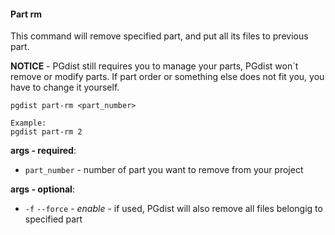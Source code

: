 #### Part rm

This command will remove specified part, and put all its files to previous part.  

**NOTICE** - PGdist still requires you to manage your parts, PGdist won´t remove or modify parts. If part order or something else does not fit you, you have to change it yourself.

```
pgdist part-rm <part_number>

Example:
pgdist part-rm 2
```

**args - required**:

- `part_number` - number of part you want to remove from your project

**args - optional**:

- `-f` `--force` - *enable* - if used, PGdist will also remove all files belongig to specified part

